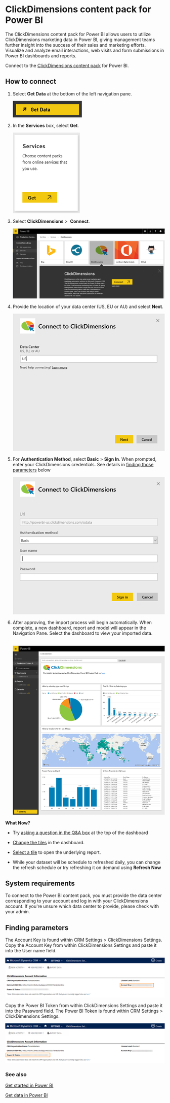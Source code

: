 <properties 
   pageTitle="ClickDimensions content pack"
   description="ClickDimensions content pack for Power BI"
   services="powerbi" 
   documentationCenter="" 
   authors="theresapalmer" 
   manager="mblythe" 
   editor=""
   tags=""
   qualityFocus="no"
   qualityDate=""/>
 
<tags
   ms.service="powerbi"
   ms.devlang="NA"
   ms.topic="article"
   ms.tgt_pltfrm="NA"
   ms.workload="powerbi"
   ms.date="03/21/2016"
   ms.author="tpalmer"/>
# ClickDimensions content pack for Power&nbsp;BI

The ClickDimensions content pack for Power BI allows users to utilize ClickDimensions marketing data in Power BI, giving management teams further insight into the success of their sales and marketing efforts. Visualize and analyze email interactions, web visits and form submissions in Power BI dashboards and reports.

Connect to the [ClickDimensions content pack](https://app.powerbi.com/getdata/services/click-dimensions) for Power BI. 

## How to connect

1.  Select **Get Data** at the bottom of the left navigation pane.

	![](media/powerbi-content-pack-clickdimensions/getdata.png)

2.  In the **Services** box, select **Get**.

	![](media/powerbi-content-pack-clickdimensions/services.PNG)

3.  Select **ClickDimensions** \>  **Connect**.

	![](media/powerbi-content-pack-clickdimensions/connect.png)

4.  Provide the location of your data center (US, EU or AU) and select **Next**.

	![](media/powerbi-content-pack-clickdimensions/params.png)

5. For **Authentication Method**, select **Basic** \> **Sign In**. When prompted, enter your ClickDimensions credentials. See details in [finding those parameters](#FindingParams) below

	![](media/powerbi-content-pack-clickdimensions/creds.png)

7. After approving, the import process will begin automatically. When complete, a new dashboard, report and model will appear in the Navigation Pane. Select the dashboard to view your imported data.

	 ![](media/powerbi-content-pack-clickdimensions/dashboard.png)


**What Now?**

- Try [asking a question in the Q&A box](powerbi-service-q-and-a.md) at the top of the dashboard

- [Change the tiles](powerbi-service-edit-a-tile-in-a-dashboard.md) in the dashboard.

- [Select a tile](powerbi-service-dashboard-tiles.md) to open the underlying report.

- While your dataset will be schedule to refreshed daily, you can change the refresh schedule or try refreshing it on demand using **Refresh Now**


## System requirements

To connect to the Power BI content pack, you must provide the data center corresponding to your account and log in with your ClickDimensions account. If you're unsure which data center to provide, please check with your admin. 


## Finding parameters
<a name="FindingParams"></a>

The Account Key is found within CRM Settings \> ClickDimensions Settings. Copy the Account Key from within ClickDimensions Settings and paste it into the User name field.  

![](media/powerbi-content-pack-clickdimensions/crm.png)  

Copy the Power BI Token from within ClickDimensions Settings and paste it into the Password field. The Power BI Token is found within CRM Settings \> ClickDimensions Settings.  

![](media/powerbi-content-pack-clickdimensions/crm2.png)  


### See also

[Get started in Power BI](powerbi-service-get-started.md)

[Get data in Power BI](powerbi-service-get-data.md)
